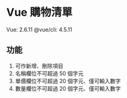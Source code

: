 # Vue 購物清單

Vue: 2.6.11
@vue/cli: 4.5.11


## 功能

1. 可作新增、刪除項目
2. 名稱欄位不可超過 50 個字元
3. 單價欄位不可超過 20 個字元、僅可輸入數字
4. 數量欄位不可超過 20 個字元、僅可輸入數字
